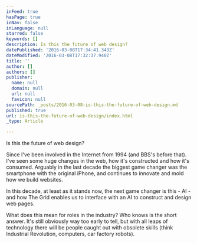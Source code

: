 ```yaml
---
inFeed: true
hasPage: true
inNav: false
inLanguage: null
starred: false
keywords: []
description: Is this the future of web design?
datePublished: '2016-03-08T17:34:41.343Z'
dateModified: '2016-03-08T17:32:37.940Z'
title: ''
author: []
authors: []
publisher:
  name: null
  domain: null
  url: null
  favicon: null
sourcePath: _posts/2016-03-08-is-this-the-future-of-web-design.md
published: true
url: is-this-the-future-of-web-design/index.html
_type: Article

---
```

Is this the future of web design?

Since I've been involved in the Internet from 1994 (and BBS's before that). I've seen some huge changes in the web, how it's constructed and how it's consumed. Arguably in the last decade the biggest game changer was the smartphone with the original iPhone, and continues to innovate and mold how we build websites.

In this decade, at least as it stands now, the next game changer is this - AI - and how The Grid enables us to interface with an AI to construct and design web pages.

What does this mean for roles in the industry? Who knows is the short answer. It's still obviously way too early to tell, but with all leaps of technology there will be people caught out with obsolete skills (think Industrial Revolution, computers, car factory robots).
